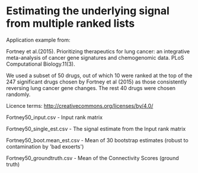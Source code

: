 # Estimating the underlying signal from multiple ranked lists

Application example from:

Fortney et al.(2015). Prioritizing therapeutics for lung cancer: an integrative meta-analysis of cancer gene signatures and chemogenomic data. PLoS Computational Biology.11(3).

We used a subset of 50 drugs, out of which 10 were ranked at the top of the 247 significant drugs chosen by Fortney et al (2015) as those consistently reversing lung cancer gene changes. The rest 40 drugs were chosen randomly.

Licence terms: http://creativecommons.org/licenses/by/4.0/

Fortney50_input.csv - Input rank matrix 

Fortney50_single_est.csv - The signal estimate from the Input rank matrix

Fortney50_boot.mean_est.csv - Mean of 30 bootstrap estimates (robust to contamination by 'bad exoerts')

Fortney50_groundtruth.csv - Mean of the Connectivity Scores (ground truth)
